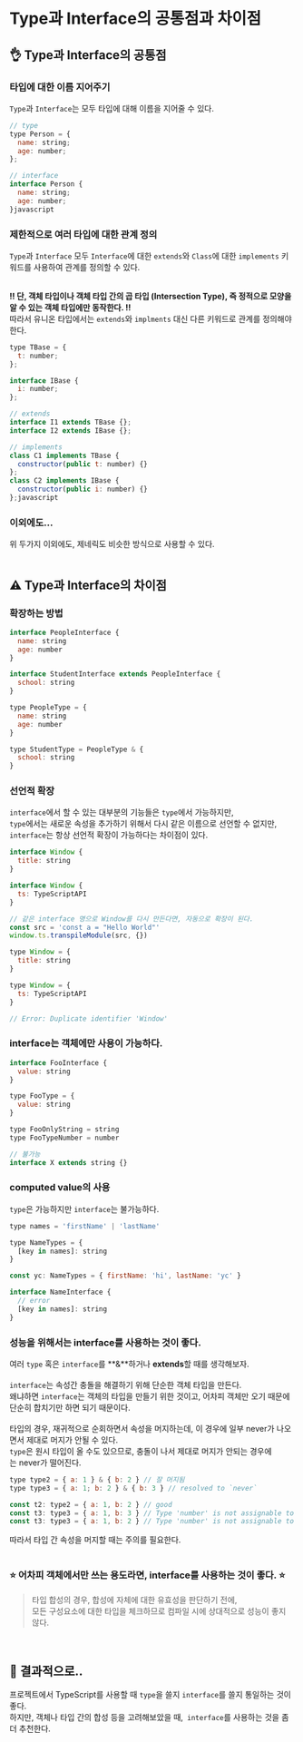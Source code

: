 # Type과 Interface의 공통점과 차이점
## 👌 Type과 Interface의 공통점
### 타입에 대한 이름 지어주기
`Type`과 `Interface`는 모두 타입에 대해 이름을 지어줄 수 있다.<br>
```javascript
// type
type Person = {
  name: string;
  age: number;
};

// interface
interface Person {
  name: string;
  age: number;
}javascript
```

### 제한적으로 여러 타입에 대한 관계 정의
`Type`과 `Interface` 모두 `Interface`에 대한 `extends`와 `Class`에 대한 `implements` 키워드를 사용하여 관계를 정의할 수 있다.<br>
<br>

**‼️ 단, 객체 타입이나 객체 타입 간의 곱 타입 (Intersection Type), 즉 정적으로 모양을 알 수 있는 객체 타입에만 동작한다. ‼️**<br>
따라서 유니온 타입에서는 `extends`와 `implments` 대신 다른 키워드로 관계를 정의해야 한다.<br>

```javascript
type TBase = {
  t: number;
};

interface IBase {
  i: number;
};

// extends
interface I1 extends TBase {};
interface I2 extends IBase {};

// implements
class C1 implements TBase {
  constructor(public t: number) {}
};
class C2 implements IBase {
  constructor(public i: number) {}
};javascript
```

### 이외에도...
위 두가지 이외에도, 제네릭도 비슷한 방식으로 사용할 수 있다.<br>
<br>

## ⚠️ Type과 Interface의 차이점
### 확장하는 방법
```javascript
interface PeopleInterface {
  name: string
  age: number
}

interface StudentInterface extends PeopleInterface {
  school: string
}
```
```javascript
type PeopleType = {
  name: string
  age: number
}

type StudentType = PeopleType & {
  school: string
}
```

### 선언적 확장
`interface`에서 할 수 있는 대부분의 기능들은 `type`에서 가능하지만,<br>
`type`에서는 새로운 속성을 추가하기 위해서 다시 같은 이름으로 선언할 수 없지만, `interface`는 항상 선언적 확장이 가능하다는 차이점이 있다.<br>
```javascript
interface Window {
  title: string
}

interface Window {
  ts: TypeScriptAPI
}

// 같은 interface 명으로 Window를 다시 만든다면, 자동으로 확장이 된다.
const src = 'const a = "Hello World"'
window.ts.transpileModule(src, {})
```
```javascript
type Window = {
  title: string
}

type Window = {
  ts: TypeScriptAPI
}

// Error: Duplicate identifier 'Window'
```

### interface는 객체에만 사용이 가능하다.
```javascript
interface FooInterface {
  value: string
}

type FooType = {
  value: string
}

type FooOnlyString = string
type FooTypeNumber = number

// 불가능
interface X extends string {}
```

### computed value의 사용
`type`은 가능하지만 `interface`는 불가능하다.<br>
```javascript
type names = 'firstName' | 'lastName'

type NameTypes = {
  [key in names]: string
}

const yc: NameTypes = { firstName: 'hi', lastName: 'yc' }

interface NameInterface {
  // error
  [key in names]: string
}
```

### 성능을 위해서는 interface를 사용하는 것이 좋다.
여러 `type` 혹은 `interface`를 **&**하거나 **extends**할 때를 생각해보자.<br>
<br>
`interface`는 속성간 충돌을 해결하기 위해 단순한 객체 타입을 만든다.<br>
왜냐하면 `interface`는 객체의 타입을 만들기 위한 것이고, 어차피 객체만 오기 때문에 단순히 합치기만 하면 되기 때문이다.<br>
<br>
타입의 경우, 재귀적으로 순회하면서 속성을 머지하는데, 이 경우에 일부 never가 나오면서 제대로 머지가 안될 수 있다.<br>
`type`은 원시 타입이 올 수도 있으므로, 충돌이 나서 제대로 머지가 안되는 경우에는 never가 떨어진다.<br>

```javascript
type type2 = { a: 1 } & { b: 2 } // 잘 머지됨
type type3 = { a: 1; b: 2 } & { b: 3 } // resolved to `never`

const t2: type2 = { a: 1, b: 2 } // good
const t3: type3 = { a: 1, b: 3 } // Type 'number' is not assignable to type 'never'.(2322)
const t3: type3 = { a: 1, b: 2 } // Type 'number' is not assignable to type 'never'.(2322)javascript
```
따라서 타입 간 속성을 머지할 때는 주의를 필요한다.<br>
 
### ⭐ 어차피 객체에서만 쓰는 용도라면, interface를 사용하는 것이 좋다. ⭐
> 타입 합성의 경우, 합성에 자체에 대한 유효성을 판단하기 전에,<br>
> 모든 구성요소에 대한 타입을 체크하므로 컴파일 시에 상대적으로 성능이 좋지 않다.<br>

<br>

## 🤔 결과적으로..
프로젝트에서 TypeScript를 사용할 때 `type`을 쓸지 `interface`를 쓸지 통일하는 것이 좋다.<br>
하지만, 객체나 타입 간의 합성 등을 고려해보았을 때,` interface`를 사용하는 것을 좀 더 추천한다.<br>